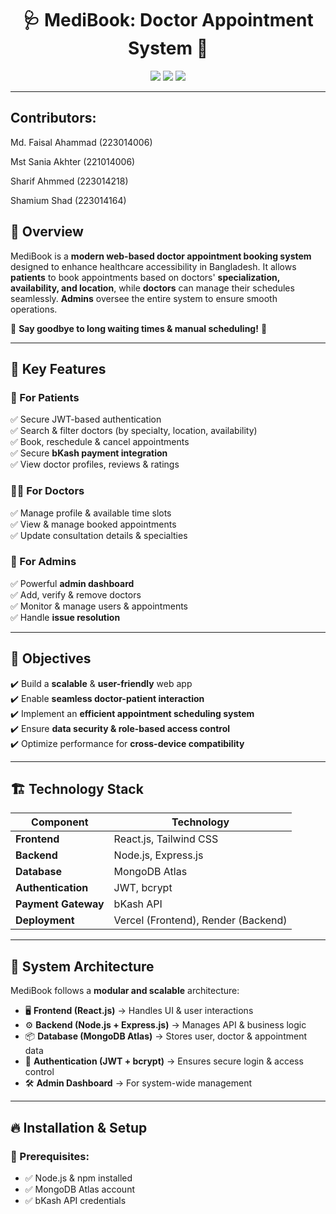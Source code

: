 <h1 align="center">🩺 MediBook: Doctor Appointment System 🏥</h1>

<p align="center">
  <img src="https://img.shields.io/badge/Status-Active-green?style=flat-square" />
  <img src="https://img.shields.io/badge/License-MIT-blue?style=flat-square" />
  <img src="https://img.shields.io/badge/Contributors-4-orange?style=flat-square" />
</p>

---
## Contributors:
Md. Faisal Ahammad (223014006)

Mst Sania Akhter (221014006)

Sharif Ahmmed (223014218)

Shamium Shad (223014164)

## 📌 Overview

MediBook is a **modern web-based doctor appointment booking system** designed to enhance healthcare accessibility in Bangladesh. It allows **patients** to book appointments based on doctors' **specialization, availability, and location**, while **doctors** can manage their schedules seamlessly. **Admins** oversee the entire system to ensure smooth operations.

🚀 **Say goodbye to long waiting times & manual scheduling!** 🚀

---

## 🌟 Key Features

### 🏥 For Patients
✅ Secure JWT-based authentication  
✅ Search & filter doctors (by specialty, location, availability)  
✅ Book, reschedule & cancel appointments  
✅ Secure **bKash payment integration**  
✅ View doctor profiles, reviews & ratings  

### 👨‍⚕️ For Doctors
✅ Manage profile & available time slots  
✅ View & manage booked appointments  
✅ Update consultation details & specialties  

### 🔧 For Admins
✅ Powerful **admin dashboard**  
✅ Add, verify & remove doctors  
✅ Monitor & manage users & appointments  
✅ Handle **issue resolution**  

---

## 🎯 Objectives

✔️ Build a **scalable** & **user-friendly** web app  
✔️ Enable **seamless doctor-patient interaction**  
✔️ Implement an **efficient appointment scheduling system**  
✔️ Ensure **data security & role-based access control**  
✔️ Optimize performance for **cross-device compatibility**  

---

## 🏗️ Technology Stack

| Component           | Technology                          |
| ------------------- | ----------------------------------- |
| **Frontend**        | React.js, Tailwind CSS              |
| **Backend**         | Node.js, Express.js                 |
| **Database**        | MongoDB Atlas                       |
| **Authentication**  | JWT, bcrypt                         |
| **Payment Gateway** | bKash API                           |
| **Deployment**      | Vercel (Frontend), Render (Backend) |

---

## 📜 System Architecture

MediBook follows a **modular and scalable** architecture:

- 🖥 **Frontend (React.js)** → Handles UI & user interactions  
- ⚙️ **Backend (Node.js + Express.js)** → Manages API & business logic  
- 📦 **Database (MongoDB Atlas)** → Stores user, doctor & appointment data  
- 🔐 **Authentication (JWT + bcrypt)** → Ensures secure login & access control  
- 🛠 **Admin Dashboard** → For system-wide management  

---

## 🔥 Installation & Setup

### 🔹 Prerequisites:
- ✅ Node.js & npm installed  
- ✅ MongoDB Atlas account  
- ✅ bKash API credentials  
